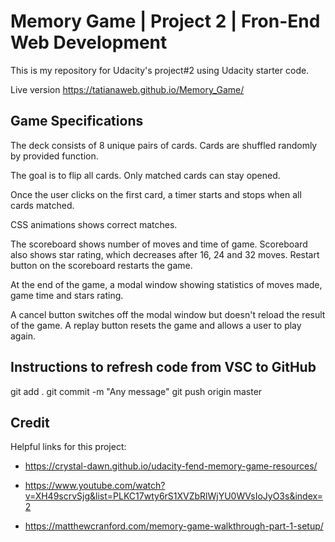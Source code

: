 # Memory Game | Project 2 | Fron-End Web Development

This is my repository for Udacity's  project#2 using Udacity starter code.

Live version https://tatianaweb.github.io/Memory_Game/

## Game Specifications

The deck consists of 8 unique pairs of cards. Cards are shuffled randomly by provided function.

The goal is to flip all cards. Only matched cards can stay opened. 

Once the user clicks on the first card, a timer starts and stops when all cards matched. 

CSS animations shows correct matches. 

The scoreboard shows number of moves and time of game. Scoreboard also shows star rating, which decreases after 16, 24 and 32 moves. Restart button on the scoreboard restarts the game.

At the end of the game, a modal window showing statistics of moves made, game time and stars rating. 

A cancel button switches off the modal window but doesn't reload the result of the game. A replay button resets the game and allows a user to play again. 


## Instructions to refresh code from VSC to GitHub

git add .
git commit -m "Any message"
git push origin master

## Credit

Helpful links for this project:

- https://crystal-dawn.github.io/udacity-fend-memory-game-resources/

- https://www.youtube.com/watch?v=XH49scrvSjg&list=PLKC17wty6rS1XVZbRlWjYU0WVsIoJyO3s&index=2

- https://matthewcranford.com/memory-game-walkthrough-part-1-setup/
